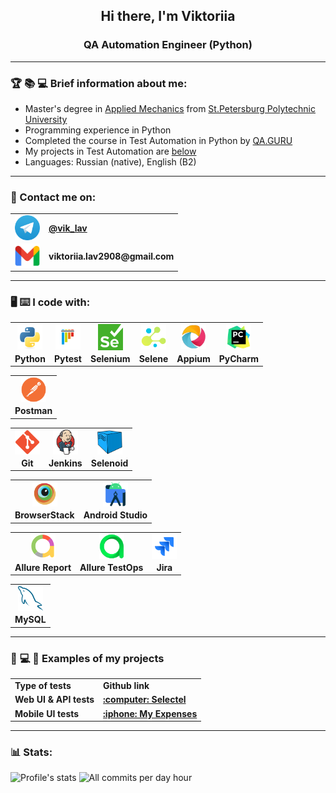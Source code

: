 <h2 align="center"> Hi there, I'm Viktoriia </h2>
<h3 align="center"> QA Automation Engineer (Python) </h3>

___

### :trophy: :books: :computer: Brief information about me:

- Master's degree in [Applied Mechanics](https://mc.spbstu.ru/o_specialnosti_prikladnaya_mehanika/) from [St.Petersburg Polytechnic University](https://english.spbstu.ru/)
- Programming experience in Python
- Completed the course in Test Automation in Python by [QA.GURU](https://qa.guru/)
- My projects in Test Automation are [below](#item-1)
- Languages: Russian (native), English (B2) 

___
### :envelope_with_arrow: Contact me on:

<table width="100%" border='0'>
  <tbody>
    <tr>
      <td>
        <img align="center" src="/resources/Telegram.png" width="40" alt="Telegram"/>
      </td>
      <td>
        <a target="_blank" href="https://t.me/vik_lav">
            <b>@vik_lav</b>
        </a>
      </td>
    </tr>
    <tr>
      <td>
        <img align="center" src="/resources/Gmail.png" width="40" alt="Gmail"/>
      </td>
      <td>
        <b>viktoriia.lav2908@gmail.com</b>
      </td>
    </tr>
<!--     <tr>
      <td><img align="center" src="/resources/LinkedIn.png" width="25" alt="LinkedIn"/></td>
      <td><a target="_blank" href="www.linkedin.com/in/viktoriialavrova/">in/viktoriialavrova</a></td>
    </tr> -->
  </tbody>
</table>

____

### :desktop_computer: :keyboard: I code with:


<table border='0' style="border-style: none">
  <tbody>
    <tr>
      <td align="center">
        <a target="_blank" href="https://www.python.org/">
          <img align="center" src="/resources/Python.svg" width="40" alt="Python"/>
        </a>
      </td>
      <td align="center">
        <a target="_blank" href=https://docs.pytest.org/en/stable/index.html#>
          <img align="center" src="/resources/Pytest_.svg" width="40" alt="Pytest"/>
        </a>
      </td>
      <td align="center">
        <a target="_blank" href=https://www.selenium.dev/>
          <img align="center" src="/resources/Selenium.png" width="40" alt="Selenium"/>
        </a>
      </td>
      <td align="center">
        <a target="_blank" href=https://github.com/yashaka/selene>
          <img align="center" src="/resources/Selene.png" width="40" alt="Selene"/>
        </a>
      </td>
      <td align="center">
        <a target="_blank" href=https://appium.io/docs/en/latest/>
          <img align="center" src="/resources/Appium.png" width="40" alt="Appium"/>
        </a>
      </td>
      <td align="center">
        <a target="_blank" href=https://www.jetbrains.com/pycharm/>
          <img align="center" src="/resources/PyCharm.svg" width="40" alt="PyCharm"/>
        </a>
      </td>
    </tr>
    <tr>
      <td align="center">
        <b>Python</b>
      </td>
      <td align="center">
        <b>Pytest</b>
      </td>
      <td align="center">
        <b>Selenium</b>
      </td>
      <td align="center">
        <b>Selene</b>
      </td>
      <td align="center">
        <b>Appium</b>
      </td>
      <td align="center">
        <b>PyCharm</b>
      </td>
    </tr>
  </tbody>
</table>

<table border='0' style="border-style: none">
  <tbody>
    <tr>
      <td align="center">
        <a target="_blank" href=https://www.postman.com/>
          <img align="center" src="/resources/Postman.svg" width="40" alt="Postman"/>
        </a>
      </td>
    </tr>
    <tr>
      <td align="center">
        <b>Postman</b>
      </td>
    </tr>
  </tbody>
</table>


<table border='0' style="border-style: none">
  <tbody>
    <tr>
      <td align="center">
        <a target="_blank" href=https://git-scm.com/>
          <img align="center" src="/resources/Git.png" width="40" alt="Git"/>
        </a>
      </td>
      <td align="center">
        <a target="_blank" href=https://www.jenkins.io/>
          <img align="center" src="/resources/Jenkins.svg" width="40" alt="Jenkins"/>
        </a>
      </td>
      <td align="center">
        <a target="_blank" href=https://github.com/aerokube/selenoid>
          <img align="center" src="/resources/Selenoid.png" width="40" alt="Selenoid"/>
        </a>
      </td>
    </tr>
    <tr>
      <td align="center">
        <b>Git</b>
      </td>
      <td align="center">
        <b>Jenkins</b>
      </td>
      <td align="center">
        <b>Selenoid</b>
      </td>
    </tr>
  </tbody>
</table>


<table border='0' style="border-style: none">
  <tbody>
    <tr>
      <td align="center">
        <a target="_blank" href=https://www.browserstack.com/>
          <img align="center" src="/resources/Bstack.svg" width="40" alt="BrowserStack"/>
        </a>
      </td>
      <td align="center">
        <a target="_blank" href=https://www.browserstack.com/>
          <img align="center" src="/resources/AndroidStudio.svg" width="40" alt="Android Studio"/>
        </a>
      </td>
    </tr>
    <tr>
      <td align="center">
        <b>BrowserStack</b>
      </td>
      <td align="center">
        <b>Android Studio</b>
      </td>
    </tr>
  </tbody>
</table>


<table border='0' style="border-style: none">
  <tbody>
    <tr>
      <td align="center">
        <a target="_blank" href=https://allurereport.org/>
          <img align="center" src="/resources/AllureReport.png" width="40" alt="Allure Report"/>
        </a>
      </td>
      <td align="center">
        <a target="_blank" href=https://qameta.io/>
          <img align="center" src="/resources/AllureTestOps.png" width="40" alt="Allure TestOps"/>
        </a>
      </td>
      <td align="center">
        <a target="_blank" href=https://www.atlassian.com/ru/software/jira>
          <img align="center" src="/resources/Jira_.svg" width="40" alt="Jira"/>
        </a>
      </td>
    </tr>
    <tr>
      <td align="center">
        <b>Allure Report</b>
      </td>
      <td align="center">
        <b>Allure TestOps</b>
      </td>
      <td align="center">
        <b>Jira</b>
      </td>
    </tr>
  </tbody>
</table>


<table border='0' style="border-style: none">
  <tbody>
    <tr>
      <td align="center">
        <a target="_blank" href=https://www.mysql.com/>
          <img align="center" src="/resources/MySQL_.svg" width="40" alt="MySQL"/>
        </a>
      </td>
    </tr>
    <tr>
      <td align="center">
        <b>MySQL</b>
      </td>
    </tr>
  </tbody>
</table>


___
<a id="item-1"></a>
### :briefcase: :computer: :iphone: Examples of my projects

<table width="100%" border='0'>
  <tbody>
    <tr>
      <td><b>Type of tests</b></td>
      <td><b>Github link</b></td>
    </tr>
    <tr>
      <td><b>Web UI & API tests</b></td>
      <td><a target="_blank" href="https://github.com/viktoriialav/selectel"><b>:computer: Selectel</b></a></td>
    </tr>
    <tr>
      <td><b>Mobile UI tests</b></td>
      <td><a target="_blank" href="https://github.com/viktoriialav/my_expenses"><b>:iphone: My Expenses</b></a></td>
    </tr>
  </tbody>
</table>




___
### :bar_chart: Stats:


![Profile's stats](http://github-profile-summary-cards.vercel.app/api/cards/stats?username=viktoriialav&theme=gotham)
![All commits per day hour](http://github-profile-summary-cards.vercel.app/api/cards/productive-time?username=viktoriialav&theme=gotham&utcOffset=3)
